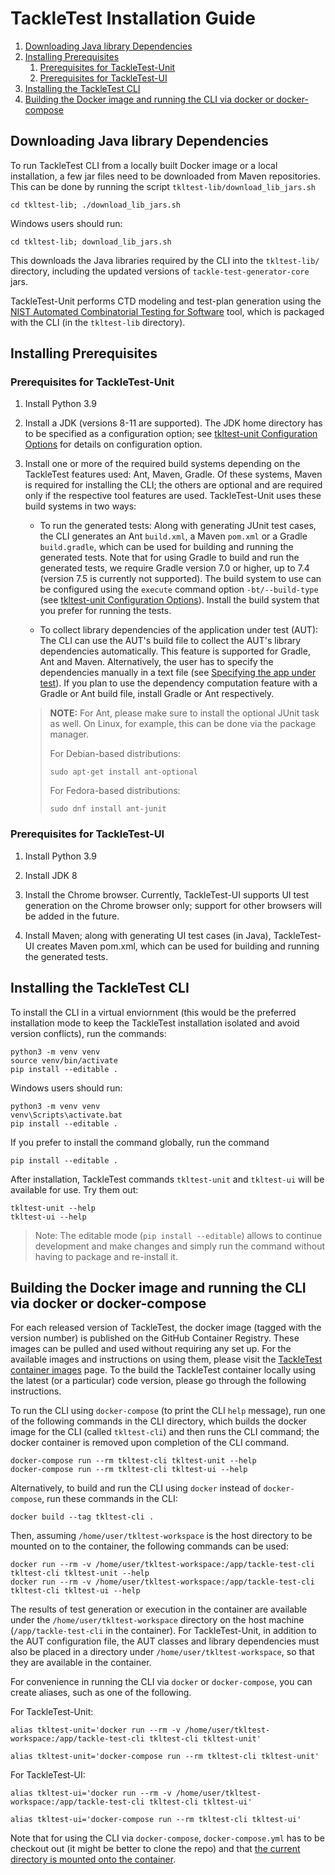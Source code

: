 # TackleTest Installation Guide

1. [Downloading Java library Dependencies](#downloading-java-library-dependencies)
2. [Installing Prerequisites](#installing-prerequisites)
   1. [Prerequisites for TackleTest-Unit](#prerequisites-for-tackletest-unit)
   2. [Prerequisites for TackleTest-UI](#prerequisites-for-tackletest-ui)
3. [Installing the TackleTest CLI](#installing-the-tackletest-cli)
4. [Building the Docker image and running the CLI via docker or docker-compose](#building-the-docker-image-and-running-the-cli-via-docker-or-docker-compose)

## Downloading Java library Dependencies

To run TackleTest CLI from a locally built Docker image or a local installation, a few jar files need to be downloaded
from Maven repositories. This can be done by running the script `tkltest-lib/download_lib_jars.sh`

```buildoutcfg
cd tkltest-lib; ./download_lib_jars.sh
```
Windows users should run:
    
```buildoutcfg
cd tkltest-lib; download_lib_jars.sh
```
   
This downloads the Java libraries required by the CLI into the `tkltest-lib/` directory, including the updated versions of `tackle-test-generator-core` jars.

TackleTest-Unit performs CTD modeling and test-plan generation using the [NIST Automated Combinatorial Testing for Software](https://csrc.nist.gov/projects/automated-combinatorial-testing-for-software) tool, which is packaged with the CLI (in the `tkltest-lib` directory).

## Installing Prerequisites

### Prerequisites for TackleTest-Unit

1. Install Python 3.9

2. Install a JDK (versions 8-11 are supported). The JDK home directory has to be specified as a configuration option;
   see [tkltest-unit Configuration Options](unit/tkltest_unit_config_options.md) for details on
   configuration option.
   
3. Install one or more of the required build systems depending on the TackleTest features used: Ant, Maven, Gradle. Of these systems, Maven is required for installing the CLI; the others are optional and are required only if the respective tool features are used. TackleTest-Unit uses these build systems in two ways:

   - To run the generated tests: Along with generating JUnit test cases, the CLI generates an Ant `build.xml`, a Maven `pom.xml` or a Gradle `build.gradle`, which can be used for building and running the generated tests. Note that for using Gradle to build and run the generated tests, we require Gradle version 7.0 or higher, up to 7.4 (version 7.5 is currently not supported). The build system to use can be configured using the `execute` command option `-bt/--build-type` (see [tkltest-unit Configuration Options](unit/tkltest_unit_config_options.md)). Install the build system that you prefer for running the tests.
   
   - To collect library dependencies of the application under test (AUT): The CLI can use the AUT's build file to collect the AUT's library dependencies automatically. This feature is supported for Gradle, Ant and Maven. Alternatively, the user has to specify the dependencies manually in a text file (see [Specifying the app under test](unit/user_guide.md#specifying-the-app-under-test)). If you plan to use the dependency computation feature with a Gradle or Ant build file, install Gradle or Ant respectively.

   > **NOTE:** For Ant, please make sure to install the optional JUnit task as well. On Linux, for example, this can be done via the package manager.
   > 
   > For Debian-based distributions:
   > ```commandline
   > sudo apt-get install ant-optional
   > ```
   >
   > For Fedora-based distributions:
   > ```commandline
   > sudo dnf install ant-junit
   > ```

### Prerequisites for TackleTest-UI

1. Install Python 3.9

2. Install JDK 8

3. Install the Chrome browser. Currently, TackleTest-UI supports UI test generation on the Chrome browser only; support
   for other browsers will be added in the future.

4. Install Maven; along with generating UI test cases (in Java), TackleTest-UI creates Maven pom.xml, which can be used for
   building and running the generated tests.

## Installing the TackleTest CLI

To install the CLI in a virtual enviornment (this would be the preferred installation mode to keep the TackleTest
installation isolated and avoid version conflicts), run the commands:

```buildoutcfg
python3 -m venv venv
source venv/bin/activate
pip install --editable .
```

Windows users should run:

```buildoutcfg
python3 -m venv venv
venv\Scripts\activate.bat
pip install --editable .
```

If you prefer to install the command globally, run the command

```buildoutcfg
pip install --editable .
```

After installation, TackleTest commands `tkltest-unit` and `tkltest-ui` will be available for use. Try them out:

```buildoutcfg
tkltest-unit --help
tkltest-ui --help
```

> Note: The editable mode (`pip install --editable`) allows to continue development and make changes and simply run the command without having to package
and re-install it.

## Building the Docker image and running the CLI via docker or docker-compose

For each released version of TackleTest, the docker image (tagged with the version number) is published on the GitHub Container Registry. These images can be pulled and used without requiring any set up. For the available images and instructions on using them, please visit the [TackleTest container images](https://github.com/konveyor/tackle-test-generator-cli/pkgs/container/tackle-test-generator-cli) page. To the build the TackleTest container locally using the latest (or a particular) code version, please go through the following instructions.

To run the CLI using `docker-compose` (to print the CLI `help` message), run one of the following commands in the CLI directory,
which builds the docker image for the CLI (called `tkltest-cli`) and then runs the CLI command; the docker
container is removed upon completion of the CLI command.

```buildoutcfg
docker-compose run --rm tkltest-cli tkltest-unit --help
docker-compose run --rm tkltest-cli tkltest-ui --help
```

Alternatively, to build and run the CLI using `docker` instead of `docker-compose`, run these commands in the CLI:

```buildoutcfg
docker build --tag tkltest-cli .
```

Then, assuming `/home/user/tkltest-workspace` is the host directory to be mounted on to the container, the following
commands can be used:
```buildoutcfg
docker run --rm -v /home/user/tkltest-workspace:/app/tackle-test-cli tkltest-cli tkltest-unit --help
docker run --rm -v /home/user/tkltest-workspace:/app/tackle-test-cli tkltest-cli tkltest-ui --help
```

The results of test generation or  execution in the container are available under the `/home/user/tkltest-workspace`
directory on the host machine (`/app/tackle-test-cli` in the container).
For TackleTest-Unit, in addition to the AUT configuration file, the AUT classes and library dependencies must also be placed
in a directory under `/home/user/tkltest-workspace`, so that they are available in the container.

For convenience in running the CLI via `docker` or `docker-compose`, you can create aliases, such as
one of the following.

For TackleTest-Unit:
```buildoutcfg
alias tkltest-unit='docker run --rm -v /home/user/tkltest-workspace:/app/tackle-test-cli tkltest-cli tkltest-unit'
```
```buildoutcfg
alias tkltest-unit='docker-compose run --rm tkltest-cli tkltest-unit'
```

For TackleTest-UI:
```buildoutcfg
alias tkltest-ui='docker run --rm -v /home/user/tkltest-workspace:/app/tackle-test-cli tkltest-cli tkltest-ui'
```
```buildoutcfg
alias tkltest-ui='docker-compose run --rm tkltest-cli tkltest-ui'
```

Note that for using the CLI via `docker-compose`, `docker-compose.yml` has to be checkout out (it might be better to clone the repo) and
that [the current directory is mounted onto the container](https://github.com/konveyor/tackle-test-generator-cli/blob/main/docker-compose.yml#L12). 
